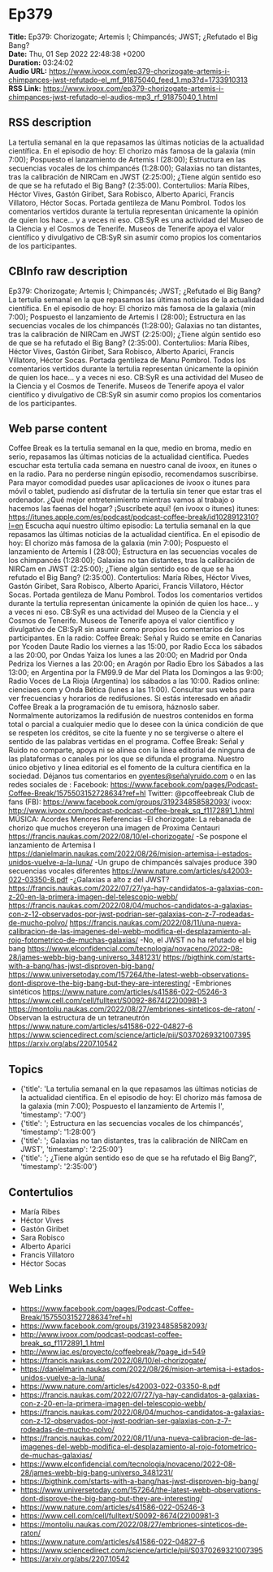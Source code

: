 # Ep379  
**Title:** Ep379: Chorizogate; Artemis I; Chimpancés; JWST; ¿Refutado el Big Bang?  
**Date:** Thu, 01 Sep 2022 22:48:38 +0200  
**Duration:** 03:24:02  
**Audio URL:** https://www.ivoox.com/ep379-chorizogate-artemis-i-chimpances-jwst-refutado-el_mf_91875040_feed_1.mp3?d=1733910313  
**RSS Link:** https://www.ivoox.com/ep379-chorizogate-artemis-i-chimpances-jwst-refutado-el-audios-mp3_rf_91875040_1.html  

## RSS description
La tertulia semanal en la que repasamos las últimas noticias de la actualidad científica. En el episodio de hoy: El chorizo más famosa de la galaxia (min 7:00); Pospuesto el lanzamiento de Artemis I (28:00); Estructura en las secuencias vocales de los chimpancés (1:28:00); Galaxias no tan distantes, tras la calibración de NIRCam en JWST (2:25:00); ¿Tiene algún sentido eso de que se ha refutado el Big Bang? (2:35:00). Contertulios:  María Ribes, Héctor Vives, Gastón Giribet, Sara Robisco, Alberto Aparici, Francis Villatoro, Héctor Socas. Portada gentileza de Manu Pombrol. Todos los comentarios vertidos durante la tertulia representan únicamente la opinión de quien los hace... y a veces ni eso. CB:SyR es una actividad del Museo de la Ciencia y el Cosmos de Tenerife. Museos de Tenerife apoya el valor científico y divulgativo de CB:SyR sin asumir como propios los comentarios de los participantes.

## CBInfo raw description
Ep379: Chorizogate; Artemis I; Chimpancés; JWST; ¿Refutado el Big Bang?
La tertulia semanal en la que repasamos las últimas noticias de la actualidad científica. En el episodio de hoy: El chorizo más famosa de la galaxia (min 7:00); Pospuesto el lanzamiento de Artemis I (28:00); Estructura en las secuencias vocales de los chimpancés (1:28:00); Galaxias no tan distantes, tras la calibración de NIRCam en JWST (2:25:00); ¿Tiene algún sentido eso de que se ha refutado el Big Bang? (2:35:00). Contertulios:  María Ribes, Héctor Vives, Gastón Giribet, Sara Robisco, Alberto Aparici, Francis Villatoro, Héctor Socas. Portada gentileza de Manu Pombrol. Todos los comentarios vertidos durante la tertulia representan únicamente la opinión de quien los hace... y a veces ni eso. CB:SyR es una actividad del Museo de la Ciencia y el Cosmos de Tenerife. Museos de Tenerife apoya el valor científico y divulgativo de CB:SyR sin asumir como propios los comentarios de los participantes.


## Web parse content
Coffee Break es la tertulia semanal en la que, medio en broma, medio en serio, repasamos las últimas noticias de la actualidad científica. Puedes escuchar esta tertulia cada semana en nuestro canal de ivoox, en itunes o en la radio. Para no perderse ningún episodio, recomendamos suscribirse. Para mayor comodidad puedes usar aplicaciones de ivoox o itunes para móvil o tablet, pudiendo así disfrutar de la tertulia sin tener que estar tras el ordenador. ¿Qué mejor entretenimiento mientras vamos al trabajo o hacemos las faenas del hogar? ¡Suscríbete aquí! (en ivoox o itunes) itunes: https://itunes.apple.com/es/podcast/podcast-coffee-break/id1028912310?l=en Escucha aquí nuestro último episodio: La tertulia semanal en la que repasamos las últimas noticias de la actualidad científica. En el episodio de hoy: El chorizo más famosa de la galaxia (min 7:00); Pospuesto el lanzamiento de Artemis I (28:00); Estructura en las secuencias vocales de los chimpancés (1:28:00); Galaxias no tan distantes, tras la calibración de NIRCam en JWST (2:25:00); ¿Tiene algún sentido eso de que se ha refutado el Big Bang? (2:35:00). Contertulios: María Ribes, Héctor Vives, Gastón Giribet, Sara Robisco, Alberto Aparici, Francis Villatoro, Héctor Socas. Portada gentileza de Manu Pombrol. Todos los comentarios vertidos durante la tertulia representan únicamente la opinión de quien los hace… y a veces ni eso. CB:SyR es una actividad del Museo de la Ciencia y el Cosmos de Tenerife. Museos de Tenerife apoya el valor científico y divulgativo de CB:SyR sin asumir como propios los comentarios de los participantes. En la radio: Coffee Break: Señal y Ruido se emite en Canarias por Ycoden Daute Radio los viernes a las 15:00, por Radio Ecca los sábados a las 20:00, por Ondas Yaiza los lunes a las 20:00; en Madrid por Onda Pedriza los Viernes a las 20:00; en Aragón por Radio Ebro los Sábados a las 13:00; en Argentina por la FM99.9 de Mar del Plata los Domingos a las 9:00; Radio Voces de La Rioja (Argentina) los sábados a las 10:00. Radios online: cienciaes.com y Onda Bética (lunes a las 11:00). Consultar sus webs para ver frecuencias y horarios de redifusiones. Si estás interesado en añadir Coffee Break a la programación de tu emisora, háznoslo saber. Normalmente autorizamos la redifusión de nuestros contenidos en forma total o parcial a cualquier medio que lo desee con la única condición de que se respeten los créditos, se cite la fuente y no se tergiverse o altere el sentido de las palabras vertidas en el programa. Coffee Break: Señal y Ruido no comparte, apoya ni se alinea con la línea editorial de ninguna de las plataformas o canales por los que se difunda el programa. Nuestro único objetivo y línea editorial es el fomento de la cultura científica en la sociedad. Déjanos tus comentarios en oyentes@señalyruido.com o en las redes sociales de : Facebook: https://www.facebook.com/pages/Podcast-Coffee-Break/1575503152728634?ref=hl Twitter: @pcoffeebreak Club de fans (FB): https://www.facebook.com/groups/319234858582093/ ivoox: http://www.ivoox.com/podcast-podcast-coffee-break_sq_f1172891_1.html MÚSICA: Acordes Menores Referencias -El chorizogate: La rebanada de chorizo que muchos creyeron una imagen de Proxima Centauri https://francis.naukas.com/2022/08/10/el-chorizogate/ -Se pospone el lanzamiento de Artemisa I https://danielmarin.naukas.com/2022/08/26/mision-artemisa-i-estados-unidos-vuelve-a-la-luna/ -Un grupo de chimpancés salvajes produce 390 secuencias vocales diferentes https://www.nature.com/articles/s42003-022-03350-8.pdf -¿Galaxias a alto z del JWST? https://francis.naukas.com/2022/07/27/ya-hay-candidatos-a-galaxias-con-z-20-en-la-primera-imagen-del-telescopio-webb/ https://francis.naukas.com/2022/08/04/muchos-candidatos-a-galaxias-con-z-12-observados-por-jwst-podrian-ser-galaxias-con-z-7-rodeadas-de-mucho-polvo/ https://francis.naukas.com/2022/08/11/una-nueva-calibracion-de-las-imagenes-del-webb-modifica-el-desplazamiento-al-rojo-fotometrico-de-muchas-galaxias/ -No, el JWST no ha refutado el big bang https://www.elconfidencial.com/tecnologia/novaceno/2022-08-28/james-webb-big-bang-universo_3481231/ https://bigthink.com/starts-with-a-bang/has-jwst-disproven-big-bang/ https://www.universetoday.com/157264/the-latest-webb-observations-dont-disprove-the-big-bang-but-they-are-interesting/ -Embriones sintéticos https://www.nature.com/articles/s41586-022-05246-3 https://www.cell.com/cell/fulltext/S0092-8674(22)00981-3 https://montoliu.naukas.com/2022/08/27/embriones-sinteticos-de-raton/ -Observan la estructura de un tetraneutrón https://www.nature.com/articles/s41586-022-04827-6 https://www.sciencedirect.com/science/article/pii/S0370269321007395 https://arxiv.org/abs/2207.10542

## Topics
- {'title': 'La tertulia semanal en la que repasamos las últimas noticias de la actualidad científica. En el episodio de hoy: El chorizo más famosa de la galaxia (min 7:00); Pospuesto el lanzamiento de Artemis I', 'timestamp': '7:00'}
- {'title': '; Estructura en las secuencias vocales de los chimpancés', 'timestamp': '1:28:00'}
- {'title': '; Galaxias no tan distantes, tras la calibración de NIRCam en JWST', 'timestamp': '2:25:00'}
- {'title': '; ¿Tiene algún sentido eso de que se ha refutado el Big Bang?', 'timestamp': '2:35:00'}
## Contertulios
- María Ribes
- Héctor Vives
- Gastón Giribet
- Sara Robisco
- Alberto Aparici
- Francis Villatoro
- Héctor Socas
## Web Links
- https://www.facebook.com/pages/Podcast-Coffee-Break/1575503152728634?ref=hl
- https://www.facebook.com/groups/319234858582093/
- http://www.ivoox.com/podcast-podcast-coffee-break_sq_f1172891_1.html
- http://www.iac.es/proyecto/coffeebreak/?page_id=549
- https://francis.naukas.com/2022/08/10/el-chorizogate/
- https://danielmarin.naukas.com/2022/08/26/mision-artemisa-i-estados-unidos-vuelve-a-la-luna/
- https://www.nature.com/articles/s42003-022-03350-8.pdf
- https://francis.naukas.com/2022/07/27/ya-hay-candidatos-a-galaxias-con-z-20-en-la-primera-imagen-del-telescopio-webb/
- https://francis.naukas.com/2022/08/04/muchos-candidatos-a-galaxias-con-z-12-observados-por-jwst-podrian-ser-galaxias-con-z-7-rodeadas-de-mucho-polvo/
- https://francis.naukas.com/2022/08/11/una-nueva-calibracion-de-las-imagenes-del-webb-modifica-el-desplazamiento-al-rojo-fotometrico-de-muchas-galaxias/
- https://www.elconfidencial.com/tecnologia/novaceno/2022-08-28/james-webb-big-bang-universo_3481231/
- https://bigthink.com/starts-with-a-bang/has-jwst-disproven-big-bang/
- https://www.universetoday.com/157264/the-latest-webb-observations-dont-disprove-the-big-bang-but-they-are-interesting/
- https://www.nature.com/articles/s41586-022-05246-3
- https://www.cell.com/cell/fulltext/S0092-8674(22)00981-3
- https://montoliu.naukas.com/2022/08/27/embriones-sinteticos-de-raton/
- https://www.nature.com/articles/s41586-022-04827-6
- https://www.sciencedirect.com/science/article/pii/S0370269321007395
- https://arxiv.org/abs/2207.10542